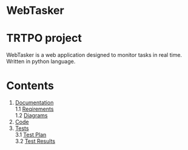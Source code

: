 # WebTasker
# TRTPO project
WebTasker is a web application designed to monitor tasks in real time. Written in python language.

# Contents
1. [Documentation](https://github.com/Dmitry720/WebTasker/tree/master/Documents) <br>
  1.1 [Reqirements](https://github.com/Dmitry720/WebTasker/blob/master/Documents/Requirements/RequirementsDocument.md) <br>
  1.2 [Diagrams](https://github.com/Dmitry720/WebTasker/blob/master/Documents/Diagrams/Diagrams.md) <br>
2. [Code](https://github.com/Dmitry720/WebTasker/tree/master/Code/WebTasker) <br>
3. [Tests](https://github.com/Dmitry720/WebTasker/tree/master/Tests) <br>
  3.1 [Test Plan](https://github.com/Dmitry720/WebTasker/blob/master/Tests/TestPlan.md) <br>
  3.2 [Test Results](https://github.com/Dmitry720/WebTasker/blob/master/Tests/TestResults.md) <br>
